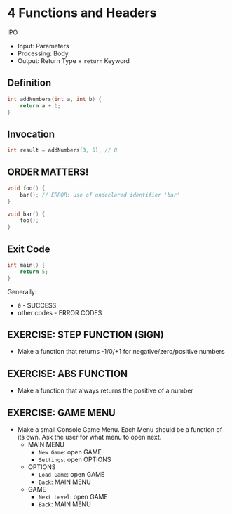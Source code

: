 # 4 Functions and Headers

IPO
- Input: Parameters
- Processing: Body
- Output: Return Type + `return` Keyword

## Definition

```cpp
int addNumbers(int a, int b) {
	return a + b;
}
```

## Invocation

```cpp
int result = addNumbers(3, 5); // 8
```

## ORDER MATTERS!

```cpp
void foo() {
	bar(); // ERROR: use of undeclared identifier 'bar'
}

void bar() {
	foo();
}
```

## Exit Code

```cpp
int main() {
	return 5;
}
```

Generally:
- `0` - SUCCESS
- other codes - ERROR CODES


## EXERCISE: STEP FUNCTION (SIGN)
- Make a function that returns -1/0/+1 for negative/zero/positive numbers
## EXERCISE: ABS FUNCTION
- Make a function that always returns the positive of a number
## EXERCISE: GAME MENU
- Make a small Console Game Menu. Each Menu should be a function of its own. Ask the user for what menu to open next.
  - MAIN MENU
    - `New Game`: open GAME
	- `Settings`: open OPTIONS
  - OPTIONS
    - `Load Game`: open GAME
	- `Back`: MAIN MENU
  - GAME
    - `Next Level`: open GAME
	- `Back`: MAIN MENU
